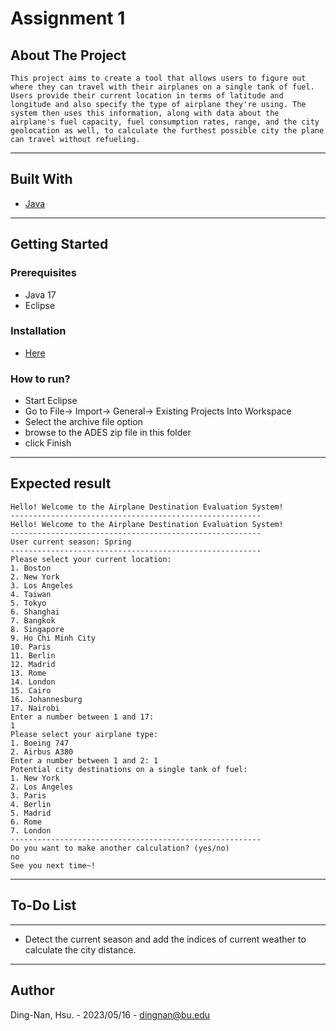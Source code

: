 # Assignment 1

## About The Project

```
This project aims to create a tool that allows users to figure out where they can travel with their airplanes on a single tank of fuel. Users provide their current location in terms of latitude and longitude and also specify the type of airplane they're using. The system then uses this information, along with data about the airplane's fuel capacity, fuel consumption rates, range, and the city geolocation as well, to calculate the furthest possible city the plane can travel without refueling.
```

---

## Built With

- [Java](<https://en.wikipedia.org/wiki/Java_(programming_language)>)

---

## Getting Started

### Prerequisites

- Java 17
- Eclipse

### Installation

- [Here](https://www.java.com/en/download/help/download_options.html)

### How to run?

- Start Eclipse
- Go to File-> Import-> General-> Existing Projects Into Workspace
- Select the archive file option
- browse to the ADES zip file in this folder
- click Finish

---

## Expected result

```
Hello! Welcome to the Airplane Destination Evaluation System!
--------------------------------------------------------
Hello! Welcome to the Airplane Destination Evaluation System!
--------------------------------------------------------
User current season: Spring
--------------------------------------------------------
Please select your current location:
1. Boston
2. New York
3. Los Angeles
4. Taiwan
5. Tokyo
6. Shanghai
7. Bangkok
8. Singapore
9. Ho Chi Minh City
10. Paris
11. Berlin
12. Madrid
13. Rome
14. London
15. Cairo
16. Johannesburg
17. Nairobi
Enter a number between 1 and 17:
1
Please select your airplane type:
1. Boeing 747
2. Airbus A380
Enter a number between 1 and 2: 1
Potential city destinations on a single tank of fuel:
1. New York
2. Los Angeles
3. Paris
4. Berlin
5. Madrid
6. Rome
7. London
--------------------------------------------------------
Do you want to make another calculation? (yes/no)
no
See you next time~!
```

---

## To-Do List

---

- Detect the current season and add the indices of current weather to calculate the city distance.

---

## Author

Ding-Nan, Hsu. - 2023/05/16 -
dingnan@bu.edu
